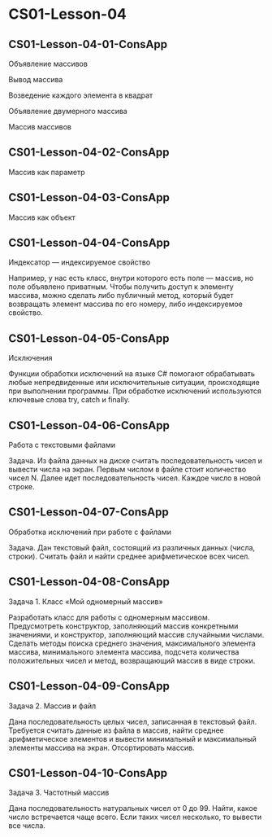# CS01-Lesson-04

## CS01-Lesson-04-01-ConsApp

Объявление массивов

Вывод массива

Возведение каждого элемента в квадрат

Объявление двумерного массива

Массив массивов

## CS01-Lesson-04-02-ConsApp

Массив как параметр

## CS01-Lesson-04-03-ConsApp

Массив как объект

## CS01-Lesson-04-04-ConsApp

Индексатор — индексируемое свойство

Например, у нас есть класс, внутри которого есть поле — массив, но поле объявлено приватным.
Чтобы получить доступ к элементу массива, можно сделать либо публичный метод, который будет
возвращать элемент массива по его номеру, либо индексируемое свойство.

## CS01-Lesson-04-05-ConsApp

Исключения

Функции обработки исключений на языке C# помогают обрабатывать любые непредвиденные или
исключительные ситуации, происходящие при выполнении программы. При обработке исключений
используются ключевые слова try, catch и finally.

## CS01-Lesson-04-06-ConsApp

Работа с текстовыми файлами

Задача. Из файла данных на диске считать последовательность чисел и вывести числа на экран.
Первым числом в файле стоит количество чисел N. Далее идет последовательность чисел. Каждое
число в новой строке.

## CS01-Lesson-04-07-ConsApp

Обработка исключений при работе с файлами

Задача. Дан текстовый файл, состоящий из различных данных (числа, строки). Считать файл и найти
среднее арифметическое всех чисел.


## CS01-Lesson-04-08-ConsApp

Задача 1. Класс «Мой одномерный массив»

Разработать класс для работы с одномерным массивом. Предусмотреть конструктор, заполняющий
массив конкретными значениями, и конструктор, заполняющий массив случайными числами. Сделать
методы поиска среднего значения, максимального элемента массива, минимального элемента
массива, подсчета количества положительных чисел и метод, возвращающий массив в виде строки.

## CS01-Lesson-04-09-ConsApp

Задача 2. Массив и файл

Дана последовательность целых чисел, записанная в текстовый файл. Требуется считать данные из
файла в массив, найти среднее арифметическое элементов и вывести минимальный и максимальный
элементы массива на экран. Отсортировать массив.

## CS01-Lesson-04-10-ConsApp


Задача 3. Частотный массив

Дана последовательность натуральных чисел от 0 до 99. Найти, какое число встречается чаще всего.
Если таких чисел несколько, то вывести все числа.